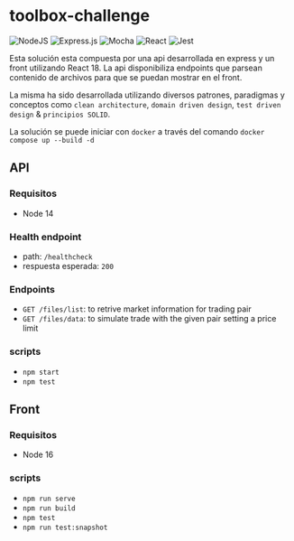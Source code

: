 # toolbox-challenge

![NodeJS](https://img.shields.io/badge/node.js-6DA55F?style=for-the-badge&logo=node.js&logoColor=white) ![Express.js](https://img.shields.io/badge/express.js-%23404d59.svg?style=for-the-badge&logo=express&logoColor=%2361DAFB) ![Mocha](https://img.shields.io/badge/-mocha-%238D6748?style=for-the-badge&logo=mocha&logoColor=white) ![React](https://img.shields.io/badge/react-%2320232a.svg?style=for-the-badge&logo=react&logoColor=%2361DAFB) ![Jest](https://img.shields.io/badge/-jest-%23C21325?style=for-the-badge&logo=jest&logoColor=white)

Esta solución esta compuesta por una api desarrollada en express y un front utilizando React 18. La api disponibiliza endpoints que parsean contenido de archivos para que se puedan mostrar en el front.

La misma ha sido desarrollada utilizando diversos patrones, paradigmas y conceptos como `clean architecture`, `domain driven design`, `test driven design`  & `principios SOLID`.

La solución se puede iniciar con `docker` a través del comando `docker compose up --build -d`

## API

### Requisitos

- Node 14

### Health endpoint

* path: `/healthcheck`
* respuesta esperada: `200`

### Endpoints

* `GET /files/list`: to retrive market information for trading pair
* `GET /files/data`: to simulate trade with the given pair setting a price limit

### scripts

- `npm start`
- `npm test`

## Front

### Requisitos

- Node 16

### scripts

- `npm run serve`
- `npm run build`
- `npm test`
- `npm run test:snapshot`
